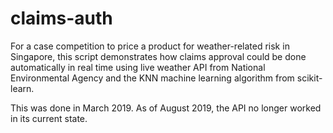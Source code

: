# claims-auth

For a case competition to price a product for weather-related risk in Singapore, this script demonstrates how claims approval could be done automatically in real time using live weather API from National Environmental Agency and the KNN machine learning algorithm from scikit-learn.

This was done in March 2019. As of August 2019, the API no longer worked in its current state.
